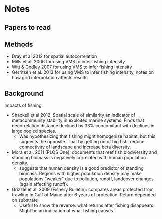 # Notes

## Papers to read

## Methods

+ Dray et al 2012 for spatial autocorrelation
+ Mills et al. 2006 for using VMS to infer fishing intensity
+ Witt & Godley 2007 for using VMS to infer fishing intensity
+ Gerritsen et al. 2013 for using VMS to infer fishing intensity, notes on how grid interpolation affects results

## Background

Impacts of fishing

+ Shackell et al 2012: Spatial scale of similarity an indicator of metacommunity stability in exploited marine systems. Finds that decorrelation distance declined by 33% concomitant with declines in large bodied species. 
	- Was hypothesizing that fishing might homogenize habitat, but this suggests the opposite. That by getting rid of big fish, reduce connectivity of landscape and increase beta diversity. 
+ Mora et al. 2011 (PLOS One): documents that reef fish biodviersity and standing biomass is negatively correlated with human population density. 
	- suggests that human density is a good predictor of standing biomass. Regions with higher population density may make populations "weaker" due to pollution, runoff, landcover changes (again affecting runoff). 
+ Grizzle et al. 2009 (Fishery Bulletin): compares areas protected from trawling in Gulf of Maine after 6 years of protection. Return depended on substrate
	- Useful to show the reverse: what returns after fishing disappears. Might be an indication of what fishing causes. 
